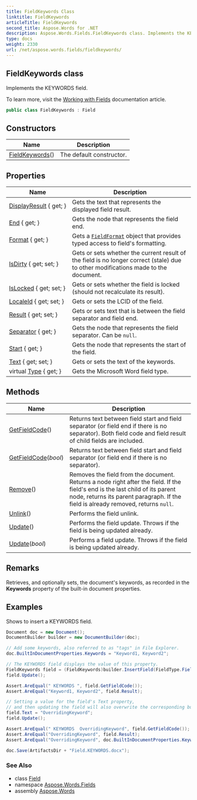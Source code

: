 ```yaml
---
title: FieldKeywords Class
linktitle: FieldKeywords
articleTitle: FieldKeywords
second_title: Aspose.Words for .NET
description: Aspose.Words.Fields.FieldKeywords class. Implements the KEYWORDS field in C#.
type: docs
weight: 2330
url: /net/aspose.words.fields/fieldkeywords/
---
```

## FieldKeywords class

Implements the KEYWORDS field.

To learn more, visit the [Working with Fields](https://docs.aspose.com/words/net/working-with-fields/) documentation article.

```csharp
public class FieldKeywords : Field
```

## Constructors

| Name | Description |
| --- | --- |
| [FieldKeywords](fieldkeywords/)() | The default constructor. |

## Properties

| Name | Description |
| --- | --- |
| [DisplayResult](../../aspose.words.fields/field/displayresult/) { get; } | Gets the text that represents the displayed field result. |
| [End](../../aspose.words.fields/field/end/) { get; } | Gets the node that represents the field end. |
| [Format](../../aspose.words.fields/field/format/) { get; } | Gets a [`FieldFormat`](../fieldformat/) object that provides typed access to field's formatting. |
| [IsDirty](../../aspose.words.fields/field/isdirty/) { get; set; } | Gets or sets whether the current result of the field is no longer correct (stale) due to other modifications made to the document. |
| [IsLocked](../../aspose.words.fields/field/islocked/) { get; set; } | Gets or sets whether the field is locked (should not recalculate its result). |
| [LocaleId](../../aspose.words.fields/field/localeid/) { get; set; } | Gets or sets the LCID of the field. |
| [Result](../../aspose.words.fields/field/result/) { get; set; } | Gets or sets text that is between the field separator and field end. |
| [Separator](../../aspose.words.fields/field/separator/) { get; } | Gets the node that represents the field separator. Can be `null`. |
| [Start](../../aspose.words.fields/field/start/) { get; } | Gets the node that represents the start of the field. |
| [Text](../../aspose.words.fields/fieldkeywords/text/) { get; set; } | Gets or sets the text of the keywords. |
| virtual [Type](../../aspose.words.fields/field/type/) { get; } | Gets the Microsoft Word field type. |

## Methods

| Name | Description |
| --- | --- |
| [GetFieldCode](../../aspose.words.fields/field/getfieldcode/)() | Returns text between field start and field separator (or field end if there is no separator). Both field code and field result of child fields are included. |
| [GetFieldCode](../../aspose.words.fields/field/getfieldcode/)(*bool*) | Returns text between field start and field separator (or field end if there is no separator). |
| [Remove](../../aspose.words.fields/field/remove/)() | Removes the field from the document. Returns a node right after the field. If the field's end is the last child of its parent node, returns its parent paragraph. If the field is already removed, returns `null`. |
| [Unlink](../../aspose.words.fields/field/unlink/)() | Performs the field unlink. |
| [Update](../../aspose.words.fields/field/update/)() | Performs the field update. Throws if the field is being updated already. |
| [Update](../../aspose.words.fields/field/update/)(*bool*) | Performs a field update. Throws if the field is being updated already. |

## Remarks

Retrieves, and optionally sets, the document's keywords, as recorded in the **Keywords** property of the built-in document properties.

## Examples

Shows to insert a KEYWORDS field.

```csharp
Document doc = new Document();
DocumentBuilder builder = new DocumentBuilder(doc);

// Add some keywords, also referred to as "tags" in File Explorer.
doc.BuiltInDocumentProperties.Keywords = "Keyword1, Keyword2";

// The KEYWORDS field displays the value of this property.
FieldKeywords field = (FieldKeywords)builder.InsertField(FieldType.FieldKeyword, true);
field.Update();

Assert.AreEqual(" KEYWORDS ", field.GetFieldCode());
Assert.AreEqual("Keyword1, Keyword2", field.Result);

// Setting a value for the field's Text property,
// and then updating the field will also overwrite the corresponding built-in property with the new value.
field.Text = "OverridingKeyword";
field.Update();

Assert.AreEqual(" KEYWORDS  OverridingKeyword", field.GetFieldCode());
Assert.AreEqual("OverridingKeyword", field.Result);
Assert.AreEqual("OverridingKeyword", doc.BuiltInDocumentProperties.Keywords);

doc.Save(ArtifactsDir + "Field.KEYWORDS.docx");
```

### See Also

* class [Field](../field/)
* namespace [Aspose.Words.Fields](../../aspose.words.fields/)
* assembly [Aspose.Words](../../)
